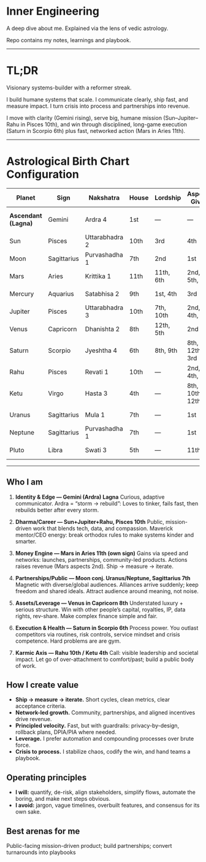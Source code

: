 # Inner Engineering

A deep dive about me. Explained via the lens of vedic astrology.

Repo contains my notes, learnings and playbook.

---

# TL;DR

Visionary systems-builder with a reformer streak.

I build humane systems that scale. I communicate clearly, ship fast, and measure impact. I turn crisis into process and partnerships into revenue.

I move with clarity (Gemini rising), serve big, humane mission (Sun–Jupiter–Rahu in Pisces 10th), and win through disciplined, long-game execution (Saturn in Scorpio 6th) plus fast, networked action (Mars in Aries 11th).

---

# Astrological Birth Chart Configuration

| **Planet**            | **Sign**    | **Nakshatra**  | **House** | **Lordship** | **Aspects Given** | **Conjunct With** | **Aspected By**       | **Longitude** |
| --------------------- | ----------- | -------------- | --------- | ------------ | ----------------- | ----------------- | --------------------- | ------------- |
| **Ascendant (Lagna)** | Gemini      | Ardra 4        | 1st       | —            | —                 | —                 | Moon, Uranus, Neptune | 17-54-28      |
| Sun                   | Pisces      | Uttarabhadra 2 | 10th      | 3rd          | 4th               | Jupiter, Rahu     | Ketu                  | 08-19-54      |
| Moon                  | Sagittarius | Purvashadha 1  | 7th       | 2nd          | 1st               | Uranus, Neptune   | —                     | 14-50-51      |
| Mars                  | Aries       | Krittika 1     | 11th      | 11th, 6th    | 2nd, 5th, 6th     | —                 | —                     | 27-12-32      |
| Mercury               | Aquarius    | Satabhisa 2    | 9th       | 1st, 4th     | 3rd               | —                 | —                     | 10-52-02      |
| Jupiter               | Pisces      | Uttarabhadra 3 | 10th      | 7th, 10th    | 2nd, 4th, 6th     | Sun, Rahu         | Ketu                  | 11-14-25      |
| Venus                 | Capricorn   | Dhanishta 2    | 8th       | 12th, 5th    | 2nd               | —                 | Saturn, Ketu          | 29-46-09      |
| Saturn                | Scorpio     | Jyeshtha 4     | 6th       | 8th, 9th     | 8th, 12th, 3rd    | —                 | Mars, Jupiter, Rahu   | 27-26-03      |
| Rahu                  | Pisces      | Revati 1       | 10th      | —            | 2nd, 4th, 6th     | Sun, Jupiter      | Ketu                  | 18-30-54      |
| Ketu                  | Virgo       | Hasta 3        | 4th       | —            | 8th, 10th, 12th   | —                 | Sun, Jupiter, Rahu    | 18-30-54      |
| Uranus                | Sagittarius | Mula 1         | 7th       | —            | 1st               | Moon, Neptune     | —                     | 03-03-29      |
| Neptune               | Sagittarius | Purvashadha 1  | 7th       | —            | 1st               | Moon, Uranus      | —                     | 14-10-58      |
| Pluto                 | Libra       | Swati 3        | 5th       | —            | 11th              | —                 | Mars                  | 15-49-40      |

---

## Who I am

1. **Identity & Edge — Gemini (Ardra) Lagna**
   Curious, adaptive communicator. Ardra = “storm → rebuild”: Loves to tinker, fails fast, then rebuilds better after every storm.

2. **Dharma/Career — Sun+Jupiter+Rahu, Pisces 10th**
   Public, mission-driven work that blends tech, data, and compassion. Maverick mentor/CEO energy: break orthodox rules to make systems kinder and smarter.

3. **Money Engine — Mars in Aries 11th (own sign)**
   Gains via speed and networks: launches, partnerships, community-led products. Actions raises revenue (Mars aspects 2nd). Ship → measure → iterate.

4. **Partnerships/Public — Moon conj. Uranus/Neptune, Sagittarius 7th**
   Magnetic with diverse/global audiences. Alliances arrive suddenly; keep freedom and shared ideals. Attract audience around meaning, not noise.

5. **Assets/Leverage — Venus in Capricorn 8th**
   Understated luxury + serious structure. Win with other people’s capital, royalties, IP, data rights, rev-share. Make complex finance simple and fair.

6. **Execution & Health — Saturn in Scorpio 6th**
   Process power. You outlast competitors via routines, risk controls, service mindset and crisis competence. Hard problems are are gym.

7. **Karmic Axis — Rahu 10th / Ketu 4th**
   Call: visible leadership and societal impact. Let go of over-attachment to comfort/past; build a public body of work.


## How I create value

* **Ship → measure → iterate.** Short cycles, clean metrics, clear acceptance criteria.
* **Network-led growth.** Community, partnerships, and aligned incentives drive revenue.
* **Principled velocity.** Fast, but with guardrails: privacy-by-design, rollback plans, DPIA/PIA where needed.
* **Leverage.** I prefer automation and compounding processes over brute force.
* **Crisis to process.** I stabilize chaos, codify the win, and hand teams a playbook.

## Operating principles

* **I will:** quantify, de-risk, align stakeholders, simplify flows, automate the boring, and make next steps obvious.
* **I avoid:** jargon, vague timelines, overbuilt features, and consensus for its own sake.

## Best arenas for me

Public-facing mission-driven product; build partnerships; convert turnarounds into playbooks



